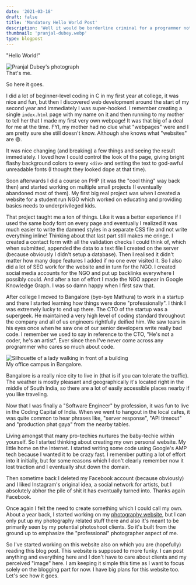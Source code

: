 ```yaml
---
date: '2021-03-18'
draft: false
title: 'Mandatory Hello World Post'
description: 'Well it would be borderline criminal for a programmer not to begin with a "Hello World" post.'
thumbnail: 'pranjal-dubey.webp'
type: blogpost
---
```


"Hello World!"

<div class="post-image-wrapper">
  <img src="/images/pranjal-dubey.webp" class="post-image" alt="Pranjal Dubey's photograph" />
  <div class="post-image-caption">
    That's me.
  </div>
</div>

So here it goes.

I did a lot of beginner-level coding in C in my first year at college, it was nice and fun, but then I discovered web development around the start of my second year and immediately I was super-hooked. I remember creating a single `index.html` page with my name on it and then running to my mother to tell her that I made my first very own webpage! It was that big of a deal for me at the time. FYI, my mother had no clue what "webpages" were and I am pretty sure she still doesn't know. Although she knows what "websites" are 😄.

It was nice changing (and breaking) a few things and seeing the result immediately. I loved how I could control the look of the page, giving bright flashy background colors to every `<div>` and setting the text to god-awful unreadable fonts (I thought they looked dope at that time).

Soon afterwards I did a course on PHP (it was the "cool thing" way back then) and started working on multiple small projects (I eventually abandoned most of them). My first big real project was when I created a website for a student run NGO which worked on educating and providing basics needs to underprivileged kids.

That project taught me a ton of things. Like it was a better experience if I used the same body font on every page and eventually I realized it was much easier to write the damned styles in a separate CSS file and not write everything inline! Thinking about that last part still makes me cringe. I created a contact form with all the validation checks I could think of, which when submitted, appended the data to a text file I created on the server (because obviously I didn't setup a database). Then I realised it didn't matter how many dope features I added if no one ever visited it. So I also did a lot of SEO work for the website and in turn for the NGO. I created social media accounts for the NGO and put up backlinks everywhere I possibly could. And after a ton of effort I made the NGO appear in Google Knowledge Graph. I was so damn happy when I first saw that.

After college I moved to Bangalore (bye-bye Mathura) to work in a startup and there I started learning how things were done "professionally". I think I was extremely lucky to end up there. The CTO of the startup was a supergeek. He maintained a very high level of coding standard throughout the company and all of us engineers rightfully deified him. We saw tears in his eyes once when he saw one of our senior developers write really bad code. I remember we used to say in reference to the CTO, "He's not a coder, he's an artist". Ever since then I've never come across any programmer who cares so much about code.

<div class="post-image-wrapper">
  <img src="/images/bangalore-office.webp" class="post-image" alt="Silhouette of a lady walking in front of a building" />
  <div class="post-image-caption">
    My office campus in Bangalore.
  </div>
</div>

Bangalore is a really nice city to live in (that is if you can tolerate the traffic). The weather is mostly pleasant and geographically it's located right in the middle of South India, so there are a lot of easily accessible places nearby if you like traveling.

Now that I was finally a "Software Engineer" by profession, it was fun to live in the Coding Capital of India. When we went to hangout in the local cafes, it was quite common to hear phrases like, "server response", "API timeout" and "production phat gaya" from the nearby tables.

Living amongst that many pro-techies nurtures the baby-techie within yourself. So I started thinking about creating my own personal website. My little home on the Internet. I started writing some code using Google's AMP tech because I wanted it to be crazy fast. I remember putting a lot of effort into it initially, but for some reasons which I don't clearly remember now it lost traction and I eventually shut down the domain.

Then sometime back I deleted my Facebook account (because obviously) and I liked Instagram's original idea, a social network for artists, but I absolutely abhor the pile of shit it has eventually turned into. Thanks again Facebook.

Once again I felt the need to create something which I could call my own. About a year back, I started working on my [photography website](https://pranjaldubey.photography), but I can only put up my photography related stuff there and also it's meant to be primarily seen by my potential photoshoot clients. So it's built from the ground up to emphasize the "professional" photographer aspect of me.

So I've started working on this website also on which you are (hopefully) reading this blog post. This website is supposed to more funky. I can post anything and everything here and I don't have to care about clients and my perceived "image" here. I am keeping it simple this time as I want to focus solely on the blogging part for now. I have big plans for this website too. Let's see how it goes.
